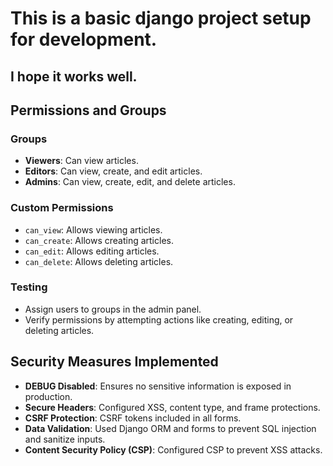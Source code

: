 # This is a basic django project setup for development.
## I hope it works well.

## Permissions and Groups

### Groups
- **Viewers**: Can view articles.
- **Editors**: Can view, create, and edit articles.
- **Admins**: Can view, create, edit, and delete articles.

### Custom Permissions
- `can_view`: Allows viewing articles.
- `can_create`: Allows creating articles.
- `can_edit`: Allows editing articles.
- `can_delete`: Allows deleting articles.

### Testing
- Assign users to groups in the admin panel.
- Verify permissions by attempting actions like creating, editing, or deleting articles.


## Security Measures Implemented

- **DEBUG Disabled**: Ensures no sensitive information is exposed in production.
- **Secure Headers**: Configured XSS, content type, and frame protections.
- **CSRF Protection**: CSRF tokens included in all forms.
- **Data Validation**: Used Django ORM and forms to prevent SQL injection and sanitize inputs.
- **Content Security Policy (CSP)**: Configured CSP to prevent XSS attacks.
